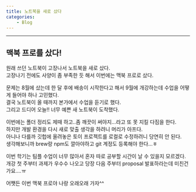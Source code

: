 ```yaml
---
title: 노트북을 새로 샀다
categories: 
    - Blog
---
```

***
## 맥북 프로를 샀다!   

원래 쓰던 노트북이 고장나서 노트북을 새로 샀다.   
고장나기 전에도 사양이 좀 부족한 듯 해서 이번에는 맥북 프로로 샀다.   

문제는 8월에 샀는데 한 달 후에 배송이 시작한다고 해서 9월에 개강하는데 수업을 어떻게 들어야 하나 고민했다.   
결국 노트북이 올 때까지 본가에서 수업을 듣기로 했다.   
그리고 드디어 오늘!! 너무 예쁜 새 노트북이 도착했다.   

이번에는 폴더 정리도 제때 하고..좀 깨끗이 써야지...라고 또 못 지킬 다짐을 한다.   
하지만 개발 환경을 다시 새로 맞출 생각을 하려니 머리가 아프다.   
아니나 다를까 깃헙에 올려놓은 토이 프로젝트를 로컬로 수정하려니 당연히 안 된다.   
생각해보니까 brew랑 npm도 깔아야하고 git 계정도 등록해야 한다...ㅎ   

이번 학기는 팀플 수업이 너무 많아서 혼자 따로 공부할 시간이 날 수 있을지 모르겠다.   
개강 첫 주부터 과제가 우수수 나오고 당장 다음 주부터 proposal 발표하라는데 미친건가요....ㅠ   

어쨋든 이번 맥북 프로야 나랑 오래오래 가자^^




